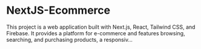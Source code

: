 # NextJS-Ecommerce
 This project is a web application built with Next.js, React, Tailwind CSS, and Firebase. It provides a platform for e-commerce and features browsing, searching, and purchasing products, a responsiv…
